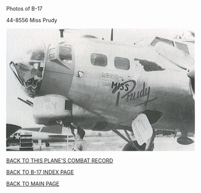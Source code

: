 
Photos of B-17






 




44-8556 Miss Prudy  
  

![](44-8556.jpg)  
  

[BACK TO THIS PLANE'S COMBAT RECORD](b17s/44-8556.md)  

[BACK TO B-17 INDEX PAGE](000b17s.md)  

[BACK TO MAIN PAGE](index.html)


